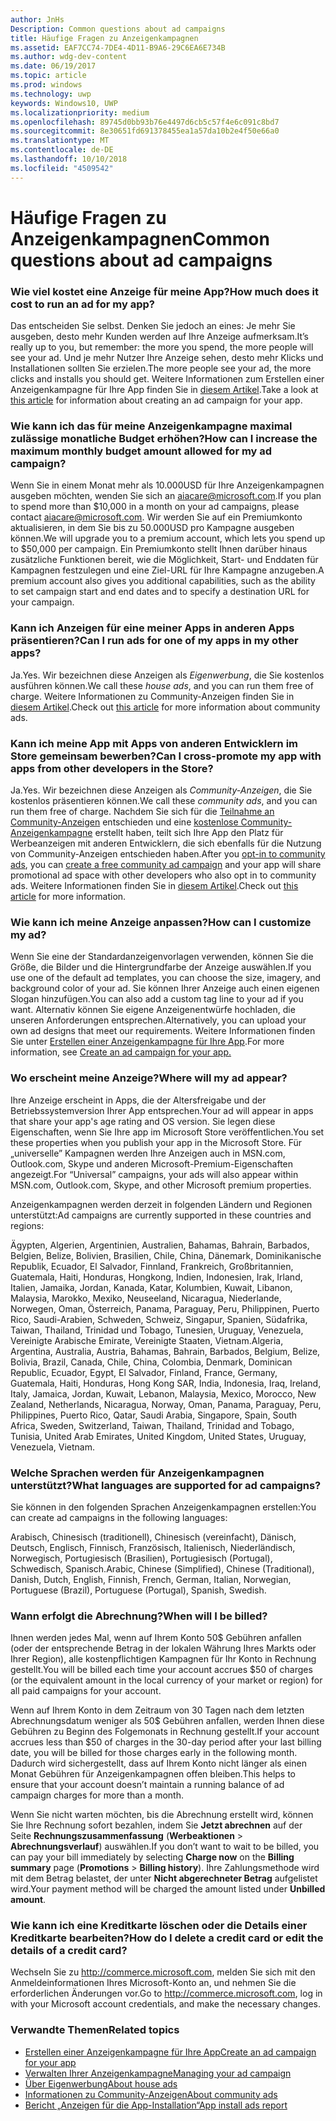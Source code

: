 ```yaml
---
author: JnHs
Description: Common questions about ad campaigns
title: Häufige Fragen zu Anzeigenkampagnen
ms.assetid: EAF7CC74-7DE4-4D11-B9A6-29C6EA6E734B
ms.author: wdg-dev-content
ms.date: 06/19/2017
ms.topic: article
ms.prod: windows
ms.technology: uwp
keywords: Windows10, UWP
ms.localizationpriority: medium
ms.openlocfilehash: 89745d0bb93b76e4497d6cb5c57f4e6c091c8bd7
ms.sourcegitcommit: 8e30651fd691378455ea1a57da10b2e4f50e66a0
ms.translationtype: MT
ms.contentlocale: de-DE
ms.lasthandoff: 10/10/2018
ms.locfileid: "4509542"
---
```

# <a name="common-questions-about-ad-campaigns"></a><span data-ttu-id="2edba-103">Häufige Fragen zu Anzeigenkampagnen</span><span class="sxs-lookup"><span data-stu-id="2edba-103">Common questions about ad campaigns</span></span>

### <a name="how-much-does-it-cost-to-run-an-ad-for-my-app"></a><span data-ttu-id="2edba-104">Wie viel kostet eine Anzeige für meine App?</span><span class="sxs-lookup"><span data-stu-id="2edba-104">How much does it cost to run an ad for my app?</span></span>

<span data-ttu-id="2edba-105">Das entscheiden Sie selbst. Denken Sie jedoch an eines: Je mehr Sie ausgeben, desto mehr Kunden werden auf Ihre Anzeige aufmerksam.</span><span class="sxs-lookup"><span data-stu-id="2edba-105">It’s really up to you, but remember: the more you spend, the more people will see your ad.</span></span> <span data-ttu-id="2edba-106">Und je mehr Nutzer Ihre Anzeige sehen, desto mehr Klicks und Installationen sollten Sie erzielen.</span><span class="sxs-lookup"><span data-stu-id="2edba-106">The more people see your ad, the more clicks and installs you should get.</span></span> <span data-ttu-id="2edba-107">Weitere Informationen zum Erstellen einer Anzeigenkampagne für Ihre App finden Sie in [diesem Artikel](create-an-ad-campaign-for-your-app.md).</span><span class="sxs-lookup"><span data-stu-id="2edba-107">Take a look at [this article](create-an-ad-campaign-for-your-app.md) for information about creating an ad campaign for your app.</span></span>

### <a name="how-can-i-increase-the-maximum-monthly-budget-amount-allowed-for-my-ad-campaign"></a><span data-ttu-id="2edba-108">Wie kann ich das für meine Anzeigenkampagne maximal zulässige monatliche Budget erhöhen?</span><span class="sxs-lookup"><span data-stu-id="2edba-108">How can I increase the maximum monthly budget amount allowed for my ad campaign?</span></span>

<span data-ttu-id="2edba-109">Wenn Sie in einem Monat mehr als 10.000USD für Ihre Anzeigenkampagnen ausgeben möchten, wenden Sie sich an [aiacare@microsoft.com](mailto:aiacare@microsoft.com).</span><span class="sxs-lookup"><span data-stu-id="2edba-109">If you plan to spend more than $10,000 in a month on your ad campaigns, please contact [aiacare@microsoft.com](mailto:aiacare@microsoft.com).</span></span> <span data-ttu-id="2edba-110">Wir werden Sie auf ein Premiumkonto aktualisieren, in dem Sie bis zu 50.000USD pro Kampagne ausgeben können.</span><span class="sxs-lookup"><span data-stu-id="2edba-110">We will upgrade you to a premium account, which lets you spend up to $50,000 per campaign.</span></span> <span data-ttu-id="2edba-111">Ein Premiumkonto stellt Ihnen darüber hinaus zusätzliche Funktionen bereit, wie die Möglichkeit, Start- und Enddaten für Kampagnen festzulegen und eine Ziel-URL für Ihre Kampagne anzugeben.</span><span class="sxs-lookup"><span data-stu-id="2edba-111">A premium account also gives you additional capabilities, such as the ability to set campaign start and end dates and to specify a destination URL for your campaign.</span></span>

### <a name="can-i-run-ads-for-one-of-my-apps-in-my-other-apps"></a><span data-ttu-id="2edba-112">Kann ich Anzeigen für eine meiner Apps in anderen Apps präsentieren?</span><span class="sxs-lookup"><span data-stu-id="2edba-112">Can I run ads for one of my apps in my other apps?</span></span>

<span data-ttu-id="2edba-113">Ja.</span><span class="sxs-lookup"><span data-stu-id="2edba-113">Yes.</span></span> <span data-ttu-id="2edba-114">Wir bezeichnen diese Anzeigen als *Eigenwerbung*, die Sie kostenlos ausführen können.</span><span class="sxs-lookup"><span data-stu-id="2edba-114">We call these *house ads*, and you can run them free of charge.</span></span> <span data-ttu-id="2edba-115">Weitere Informationen zu Community-Anzeigen finden Sie in [diesem Artikel](about-house-ads.md).</span><span class="sxs-lookup"><span data-stu-id="2edba-115">Check out [this article](about-house-ads.md) for more information about community ads.</span></span>

### <a name="can-i-cross-promote-my-app-with-apps-from-other-developers-in-the-store"></a><span data-ttu-id="2edba-116">Kann ich meine App mit Apps von anderen Entwicklern im Store gemeinsam bewerben?</span><span class="sxs-lookup"><span data-stu-id="2edba-116">Can I cross-promote my app with apps from other developers in the Store?</span></span>

<span data-ttu-id="2edba-117">Ja.</span><span class="sxs-lookup"><span data-stu-id="2edba-117">Yes.</span></span> <span data-ttu-id="2edba-118">Wir bezeichnen diese Anzeigen als *Community-Anzeigen*, die Sie kostenlos präsentieren können.</span><span class="sxs-lookup"><span data-stu-id="2edba-118">We call these *community ads*, and you can run them free of charge.</span></span> <span data-ttu-id="2edba-119">Nachdem Sie sich für die [Teilnahme an Community-Anzeigen](about-community-ads.md#opt-in-to-community-ads) entschieden und eine [kostenlose Community-Anzeigenkampagne](create-an-ad-campaign-for-your-app.md) erstellt haben, teilt sich Ihre App den Platz für Werbeanzeigen mit anderen Entwicklern, die sich ebenfalls für die Nutzung von Community-Anzeigen entschieden haben.</span><span class="sxs-lookup"><span data-stu-id="2edba-119">After you [opt-in to community ads](about-community-ads.md#opt-in-to-community-ads), you can [create a free community ad campaign](create-an-ad-campaign-for-your-app.md) and your app will share promotional ad space with other developers who also opt in to community ads.</span></span> <span data-ttu-id="2edba-120">Weitere Informationen finden Sie in [diesem Artikel](about-community-ads.md).</span><span class="sxs-lookup"><span data-stu-id="2edba-120">Check out [this article](about-community-ads.md) for more information.</span></span>

### <a name="how-can-i-customize-my-ad"></a><span data-ttu-id="2edba-121">Wie kann ich meine Anzeige anpassen?</span><span class="sxs-lookup"><span data-stu-id="2edba-121">How can I customize my ad?</span></span>

<span data-ttu-id="2edba-122">Wenn Sie eine der Standardanzeigenvorlagen verwenden, können Sie die Größe, die Bilder und die Hintergrundfarbe der Anzeige auswählen.</span><span class="sxs-lookup"><span data-stu-id="2edba-122">If you use one of the default ad templates, you can choose the size, imagery, and background color of your ad.</span></span> <span data-ttu-id="2edba-123">Sie können Ihrer Anzeige auch einen eigenen Slogan hinzufügen.</span><span class="sxs-lookup"><span data-stu-id="2edba-123">You can also add a custom tag line to your ad if you want.</span></span> <span data-ttu-id="2edba-124">Alternativ können Sie eigene Anzeigenentwürfe hochladen, die unseren Anforderungen entsprechen.</span><span class="sxs-lookup"><span data-stu-id="2edba-124">Alternatively, you can upload your own ad designs that meet our requirements.</span></span> <span data-ttu-id="2edba-125">Weitere Informationen finden Sie unter [Erstellen einer Anzeigenkampagne für Ihre App](create-an-ad-campaign-for-your-app.md).</span><span class="sxs-lookup"><span data-stu-id="2edba-125">For more information, see [Create an ad campaign for your app.](create-an-ad-campaign-for-your-app.md)</span></span>

### <a name="where-will-my-ad-appear"></a><span data-ttu-id="2edba-126">Wo erscheint meine Anzeige?</span><span class="sxs-lookup"><span data-stu-id="2edba-126">Where will my ad appear?</span></span>

<span data-ttu-id="2edba-127">Ihre Anzeige erscheint in Apps, die der Altersfreigabe und der Betriebssystemversion Ihrer App entsprechen.</span><span class="sxs-lookup"><span data-stu-id="2edba-127">Your ad will appear in apps that share your app's age rating and OS version.</span></span> <span data-ttu-id="2edba-128">Sie legen diese Eigenschaften, wenn Sie Ihre app im Microsoft Store veröffentlichen.</span><span class="sxs-lookup"><span data-stu-id="2edba-128">You set these properties when you publish your app in the Microsoft Store.</span></span> <span data-ttu-id="2edba-129">Für „universelle” Kampagnen werden Ihre Anzeigen auch in MSN.com, Outlook.com, Skype und anderen Microsoft-Premium-Eigenschaften angezeigt.</span><span class="sxs-lookup"><span data-stu-id="2edba-129">For “Universal” campaigns, your ads will also appear within MSN.com, Outlook.com, Skype, and other Microsoft premium properties.</span></span>

<span data-ttu-id="2edba-130">Anzeigenkampagnen werden derzeit in folgenden Ländern und Regionen unterstützt:</span><span class="sxs-lookup"><span data-stu-id="2edba-130">Ad campaigns are currently supported in these countries and regions:</span></span>

<span data-ttu-id="2edba-131">Ägypten, Algerien, Argentinien, Australien, Bahamas, Bahrain, Barbados, Belgien, Belize, Bolivien, Brasilien, Chile, China, Dänemark, Dominikanische Republik, Ecuador, El Salvador, Finnland, Frankreich, Großbritannien, Guatemala, Haiti, Honduras, Hongkong, Indien, Indonesien, Irak, Irland, Italien, Jamaika, Jordan, Kanada, Katar, Kolumbien, Kuwait, Libanon, Malaysia, Marokko, Mexiko, Neuseeland, Nicaragua, Niederlande, Norwegen, Oman, Österreich, Panama, Paraguay, Peru, Philippinen, Puerto Rico, Saudi-Arabien, Schweden, Schweiz, Singapur, Spanien, Südafrika, Taiwan, Thailand, Trinidad und Tobago, Tunesien, Uruguay, Venezuela, Vereinigte Arabische Emirate, Vereinigte Staaten, Vietnam.</span><span class="sxs-lookup"><span data-stu-id="2edba-131">Algeria, Argentina, Australia, Austria, Bahamas, Bahrain, Barbados, Belgium, Belize, Bolivia, Brazil, Canada, Chile, China, Colombia, Denmark, Dominican Republic, Ecuador, Egypt, El Salvador, Finland, France, Germany, Guatemala, Haiti, Honduras, Hong Kong SAR, India, Indonesia, Iraq, Ireland, Italy, Jamaica, Jordan, Kuwait, Lebanon, Malaysia, Mexico, Morocco, New Zealand, Netherlands, Nicaragua, Norway, Oman, Panama, Paraguay, Peru, Philippines, Puerto Rico, Qatar, Saudi Arabia, Singapore, Spain, South Africa, Sweden, Switzerland, Taiwan, Thailand, Trinidad and Tobago, Tunisia, United Arab Emirates, United Kingdom, United States, Uruguay, Venezuela, Vietnam.</span></span>

### <a name="what-languages-are-supported-for-ad-campaigns"></a><span data-ttu-id="2edba-132">Welche Sprachen werden für Anzeigenkampagnen unterstützt?</span><span class="sxs-lookup"><span data-stu-id="2edba-132">What languages are supported for ad campaigns?</span></span>

<span data-ttu-id="2edba-133">Sie können in den folgenden Sprachen Anzeigenkampagnen erstellen:</span><span class="sxs-lookup"><span data-stu-id="2edba-133">You can create ad campaigns in the following languages:</span></span>

<span data-ttu-id="2edba-134">Arabisch, Chinesisch (traditionell), Chinesisch (vereinfacht), Dänisch, Deutsch, Englisch, Finnisch, Französisch, Italienisch, Niederländisch, Norwegisch, Portugiesisch (Brasilien), Portugiesisch (Portugal), Schwedisch, Spanisch.</span><span class="sxs-lookup"><span data-stu-id="2edba-134">Arabic, Chinese (Simplified), Chinese (Traditional), Danish, Dutch, English, Finnish, French, German, Italian, Norwegian, Portuguese (Brazil), Portuguese (Portugal), Spanish, Swedish.</span></span>

### <a name="when-will-i-be-billed"></a><span data-ttu-id="2edba-135">Wann erfolgt die Abrechnung?</span><span class="sxs-lookup"><span data-stu-id="2edba-135">When will I be billed?</span></span>

<span data-ttu-id="2edba-136">Ihnen werden jedes Mal, wenn auf Ihrem Konto 50$ Gebühren anfallen (oder der entsprechende Betrag in der lokalen Währung Ihres Markts oder Ihrer Region), alle kostenpflichtigen Kampagnen für Ihr Konto in Rechnung gestellt.</span><span class="sxs-lookup"><span data-stu-id="2edba-136">You will be billed each time your account accrues $50 of charges (or the equivalent amount in the local currency of your market or region) for all paid campaigns for your account.</span></span>

<span data-ttu-id="2edba-137">Wenn auf Ihrem Konto in dem Zeitraum von 30 Tagen nach dem letzten Abrechnungsdatum weniger als 50$ Gebühren anfallen, werden Ihnen diese Gebühren zu Beginn des Folgemonats in Rechnung gestellt.</span><span class="sxs-lookup"><span data-stu-id="2edba-137">If your account accrues less than $50 of charges in the 30-day period after your last billing date, you will be billed for those charges early in the following month.</span></span> <span data-ttu-id="2edba-138">Dadurch wird sichergestellt, dass auf Ihrem Konto nicht länger als einen Monat Gebühren für Anzeigenkampagnen offen bleiben.</span><span class="sxs-lookup"><span data-stu-id="2edba-138">This helps to ensure that your account doesn’t maintain a running balance of ad campaign charges for more than a month.</span></span>

<span data-ttu-id="2edba-139">Wenn Sie nicht warten möchten, bis die Abrechnung erstellt wird, können Sie Ihre Rechnung sofort bezahlen, indem Sie **Jetzt abrechnen** auf der Seite **Rechnungszusammenfassung** (**Werbeaktionen** > **Abrechnungsverlauf**) auswählen.</span><span class="sxs-lookup"><span data-stu-id="2edba-139">If you don’t want to wait to be billed, you can pay your bill immediately by selecting **Charge now** on the **Billing summary** page (**Promotions** > **Billing history**).</span></span> <span data-ttu-id="2edba-140">Ihre Zahlungsmethode wird mit dem Betrag belastet, der unter **Nicht abgerechneter Betrag** aufgelistet wird.</span><span class="sxs-lookup"><span data-stu-id="2edba-140">Your payment method will be charged the amount listed under **Unbilled amount**.</span></span>

### <a name="how-do-i-delete-a-credit-card-or-edit-the-details-of-a-credit-card"></a><span data-ttu-id="2edba-141">Wie kann ich eine Kreditkarte löschen oder die Details einer Kreditkarte bearbeiten?</span><span class="sxs-lookup"><span data-stu-id="2edba-141">How do I delete a credit card or edit the details of a credit card?</span></span>

<span data-ttu-id="2edba-142">Wechseln Sie zu <http://commerce.microsoft.com>, melden Sie sich mit den Anmeldeinformationen Ihres Microsoft-Konto an, und nehmen Sie die erforderlichen Änderungen vor.</span><span class="sxs-lookup"><span data-stu-id="2edba-142">Go to <http://commerce.microsoft.com>, log in with your Microsoft account credentials, and make the necessary changes.</span></span>

### <a name="related-topics"></a><span data-ttu-id="2edba-143">Verwandte Themen</span><span class="sxs-lookup"><span data-stu-id="2edba-143">Related topics</span></span>

* [<span data-ttu-id="2edba-144">Erstellen einer Anzeigenkampagne für Ihre App</span><span class="sxs-lookup"><span data-stu-id="2edba-144">Create an ad campaign for your app</span></span>](create-an-ad-campaign-for-your-app.md)
* [<span data-ttu-id="2edba-145">Verwalten Ihrer Anzeigenkampagne</span><span class="sxs-lookup"><span data-stu-id="2edba-145">Managing your ad campaign</span></span>](managing-your-ad-campaign.md)
* [<span data-ttu-id="2edba-146">Über Eigenwerbung</span><span class="sxs-lookup"><span data-stu-id="2edba-146">About house ads</span></span>](about-house-ads.md)
* [<span data-ttu-id="2edba-147">Informationen zu Community-Anzeigen</span><span class="sxs-lookup"><span data-stu-id="2edba-147">About community ads</span></span>](about-community-ads.md)
* [<span data-ttu-id="2edba-148">Bericht „Anzeigen für die App-Installation“</span><span class="sxs-lookup"><span data-stu-id="2edba-148">App install ads report</span></span>](app-install-ads-reports.md)
